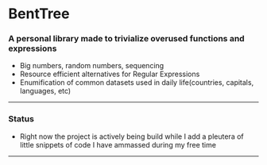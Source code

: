 # BentTree

### A personal library made to trivialize overused functions and expressions
- Big numbers, random numbers, sequencing
- Resource efficient alternatives for Regular Expressions
- Enumification of common datasets used in daily life(countries, capitals, languages, etc)
---
 ### Status
 - Right now the project is actively being build while I add a pleutera of little snippets of code I have ammassed during my free time

---
